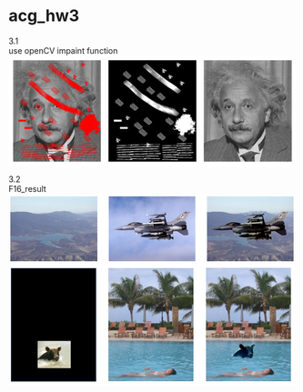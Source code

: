 # acg_hw3

3.1  
use openCV impaint function  
<img align="center" src="https://github.com/ych1997/acg_hw3/blob/main/result%20image/3-1.png">  

3.2  
F16_result  
<img align="center" src="https://github.com/ych1997/acg_hw3/blob/main/result%20image/3-2.png"> 
<img align="center" src="https://github.com/ych1997/acg_hw3/blob/main/result%20image/3-2-1.png">  
